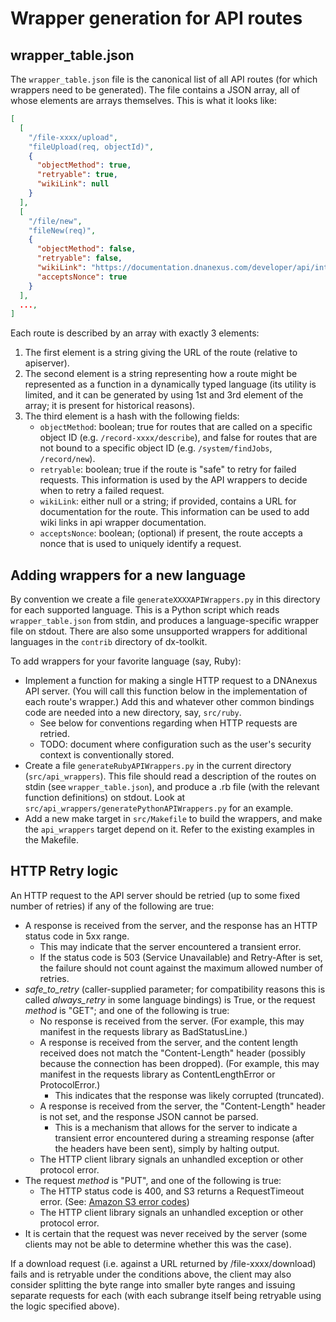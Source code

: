 Wrapper generation for API routes
=================================

wrapper_table.json
------------------

The `wrapper_table.json` file is the canonical list of all API routes (for
which wrappers need to be generated). The file contains a JSON array, all of
whose elements are arrays themselves. This is what it looks like:

```json
[
  [
    "/file-xxxx/upload",
    "fileUpload(req, objectId)",
    {
      "objectMethod": true,
      "retryable": true,
      "wikiLink": null
    }
  ],
  [
    "/file/new",
    "fileNew(req)",
    {
      "objectMethod": false,
      "retryable": false,
      "wikiLink": "https://documentation.dnanexus.com/developer/api/introduction-to-data-object-classes/files#api-method-file-new",
      "acceptsNonce": true
    }
  ],
  ...,
]
```

Each route is described by an array with exactly 3 elements:

1. The first element is a string giving the URL of the route (relative to apiserver).
2. The second element is a string representing how a route might be represented as a function in a dynamically typed language (its utility is limited, and it can be generated by using 1st and 3rd element of the array; it is present for historical reasons).
3. The third element is a hash with the following fields:
    * `objectMethod`: boolean; true for routes that are called on a specific object ID (e.g. `/record-xxxx/describe`), and false for routes that are not bound to a specific object ID (e.g. `/system/findJobs`, `/record/new`).
    * `retryable`: boolean; true if the route is "safe" to retry for failed requests. This information is used by the API wrappers to decide when to retry a failed request.
    * `wikiLink`: either null or a string; if provided, contains a URL for documentation for the route. This information can be used to add wiki links in api wrapper documentation.
    * `acceptsNonce`: boolean; (optional) if present, the route accepts a nonce that is used to uniquely identify a request.

Adding wrappers for a new language
----------------------------------

By convention we create a file `generateXXXXAPIWrappers.py` in this directory
for each supported language. This is a Python script which reads
`wrapper_table.json` from stdin, and produces a language-specific wrapper file
on stdout. There are also some unsupported wrappers for additional languages in
the `contrib` directory of dx-toolkit.

To add wrappers for your favorite language (say, Ruby):

* Implement a function for making a single HTTP request to a DNAnexus API server. (You will call this function below in the implementation of each route's wrapper.) Add this and whatever other common bindings code are needed into a new directory, say, `src/ruby`.
    * See below for conventions regarding when HTTP requests are retried.
    * TODO: document where configuration such as the user's security context is conventionally stored.
* Create a file `generateRubyAPIWrappers.py` in the current directory (`src/api_wrappers`). This file should read a description of the routes on stdin (see `wrapper_table.json`), and produce a .rb file (with the relevant function definitions) on stdout. Look at `src/api_wrappers/generatePythonAPIWrappers.py` for an example.
* Add a new make target in `src/Makefile` to build the wrappers, and make the `api_wrappers` target depend on it. Refer to the existing examples in the Makefile.

HTTP Retry logic
----------------

An HTTP request to the API server should be retried (up to some fixed
number of retries) if any of the following are true:

* A response is received from the server, and the response has an HTTP
  status code in 5xx range.
    * This may indicate that the server encountered a transient error.
    * If the status code is 503 (Service Unavailable) and Retry-After is
      set, the failure should not count against the maximum allowed
      number of retries.
* *safe_to_retry* (caller-supplied parameter; for compatibility reasons
  this is called *always_retry* in some language bindings) is True, or
  the request *method* is "GET"; and one of the following is true:
    * No response is received from the server. (For example, this may
      manifest in the requests library as BadStatusLine.)
    * A response is received from the server, and the content length
      received does not match the "Content-Length" header (possibly
      because the connection has been dropped). (For example, this may
      manifest in the requests library as ContentLengthError or
      ProtocolError.)
        * This indicates that the response was likely corrupted
          (truncated).
    * A response is received from the server, the "Content-Length"
      header is not set, and the response JSON cannot be parsed.
        * This is a mechanism that allows for the server to indicate a
          transient error encountered during a streaming response (after
          the headers have been sent), simply by halting output.
    * The HTTP client library signals an unhandled exception or other
      protocol error.
* The request *method* is "PUT", and one of the following is true:
    * The HTTP status code is 400, and S3 returns a RequestTimeout
      error. (See:
      [Amazon S3 error codes](http://docs.aws.amazon.com/AmazonS3/latest/API/ErrorResponses.html))
    * The HTTP client library signals an unhandled exception or other
      protocol error.
* It is certain that the request was never received by the server (some
  clients may not be able to determine whether this was the case).

If a download request (i.e. against a URL returned by
/file-xxxx/download) fails and is retryable under the conditions above,
the client may also consider splitting the byte range into smaller byte
ranges and issuing separate requests for each (with each subrange itself
being retryable using the logic specified above).
